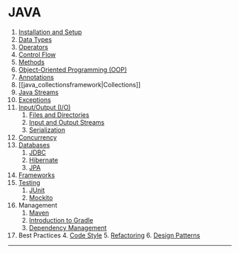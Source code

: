 # JAVA
1. [Installation and Setup](javainstallation.md)
2. [Data Types](java_datatypes.md)
3. [Operators](operators_java.md)
4. [Control Flow](control_flow_java.md)
5. [Methods](methods_java.md)
6. [Object-Oriented Programming (OOP)](java_oop.md)
7. [Annotations](javaannotations.md)
8. [[java_collectionsframework|Collections]]
9. [Java Streams](javastreams.md)
10. [Exceptions](javaexceptions.md)
11. [Input/Output (I/O)](io_java.md)
    1. [Files and Directories](files_directories_java.md)
    2. [Input and Output Streams](io_streams_java.md)
    3. [Serialization](serialization_java.md)
12. [Concurrency](java_concurrency.md)
13. [Databases](databases_java.md)
    1. [JDBC](JDBC.md)
    2. [Hibernate](hibernate_java.md)
    3. [JPA](jpa_java.md)
14. [Frameworks](java_frameworks.md)
15. [Testing](testing_java.md)
    1. [JUnit](junit_java.md)
    2. [Mockito](mockito_java.md)
16. Management
    1. [Maven](javamaven.md)
    2. [Introduction to Gradle](gradle_intro_java.md)
    3. [Dependency Management](dependency_management_java.md)
17. Best Practices
    4. [Code Style](code_style_java.md)
    5. [Refactoring](refactoring_java.md)
    6. [Design Patterns](design_patterns_java.md)
- - - 
